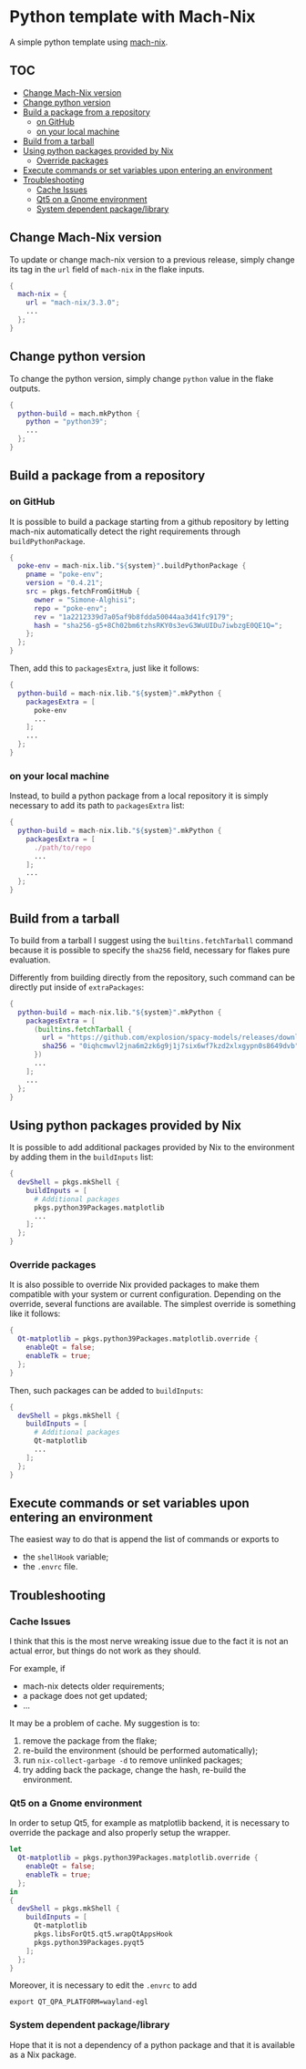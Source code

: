 <!-- omit in toc -->
# Python template with Mach-Nix

A simple python template using [mach-nix](https://github.com/DavHau/mach-nix).

<!-- omit in toc -->
## TOC

- [Change Mach-Nix version](#change-mach-nix-version)
- [Change python version](#change-python-version)
- [Build a package from a repository](#build-a-package-from-a-repository)
  - [on GitHub](#on-github)
  - [on your local machine](#on-your-local-machine)
- [Build from a tarball](#build-from-a-tarball)
- [Using python packages provided by Nix](#using-python-packages-provided-by-nix)
  - [Override packages](#override-packages)
- [Execute commands or set variables upon entering an environment](#execute-commands-or-set-variables-upon-entering-an-environment)
- [Troubleshooting](#troubleshooting)
  - [Cache Issues](#cache-issues)
  - [Qt5 on a Gnome environment](#qt5-on-a-gnome-environment)
  - [System dependent package/library](#system-dependent-packagelibrary)

## Change Mach-Nix version
To update or change mach-nix version to a previous release, simply change its tag in the `url` field of `mach-nix` in the flake inputs.

```nix
{
  mach-nix = {
    url = "mach-nix/3.3.0";
    ...
  };
}
```

## Change python version
To change the python version, simply change `python` value in the flake outputs.

```nix
{
  python-build = mach.mkPython {
    python = "python39";
    ...
  };
}
```

## Build a package from a repository
### on GitHub
It is possible to build a package starting from a github repository by letting mach-nix automatically detect the right requirements through `buildPythonPackage`.


```nix
{
  poke-env = mach-nix.lib."${system}".buildPythonPackage {
    pname = "poke-env";
    version = "0.4.21";
    src = pkgs.fetchFromGitHub {
      owner = "Simone-Alghisi";
      repo = "poke-env";
      rev = "1a2212339d7a05af9b8fdda50044aa3d41fc9179";
      hash = "sha256-g5+8Ch02bm6tzhsRKY0s3evG3WuUIDu7iwbzgE0QE1Q=";
    };
  };
}
```

Then, add this to `packagesExtra`, just like it follows:

```nix
{
  python-build = mach-nix.lib."${system}".mkPython {
    packagesExtra = [
      poke-env
      ...
    ];
    ...
  };
}
```

### on your local machine
Instead, to build a python package from a local repository it is simply necessary to add its path to `packagesExtra` list:

```nix
{
  python-build = mach-nix.lib."${system}".mkPython {
    packagesExtra = [
      ./path/to/repo
      ...
    ];
    ...
  };
}
```

## Build from a tarball
To build from a tarball I suggest using the `builtins.fetchTarball` command because it is possible to specify the `sha256` field, necessary for flakes pure evaluation.

Differently from building directly from the repository, such command can be directly put inside of `extraPackages`:

```nix
{
  python-build = mach-nix.lib."${system}".mkPython {
    packagesExtra = [
      (builtins.fetchTarball {
        url = "https://github.com/explosion/spacy-models/releases/download/en_core_web_sm-3.1.0/en_core_web_sm-3.1.0.tar.gz";
        sha256 = "0iqhcmwvl2jna6m2zk6g9j1j7six6wf7kzd2xlxgypn0s8649dvb";
      })
      ...
    ];
    ...
  };
}
```

## Using python packages provided by Nix
It is possible to add additional packages provided by Nix to the environment by adding them in the `buildInputs` list:

```nix
{
  devShell = pkgs.mkShell {
    buildInputs = [
      # Additional packages
      pkgs.python39Packages.matplotlib
      ...
    ];
  };
}
```

### Override packages
It is also possible to override Nix provided packages to make them compatible with your system or current configuration. Depending on the override, several functions are available. The simplest override is something like it follows:

```nix
{
  Qt-matplotlib = pkgs.python39Packages.matplotlib.override {
    enableQt = false;
    enableTk = true;
  }; 
}
```

Then, such packages can be added to `buildInputs`:

```nix
{
  devShell = pkgs.mkShell {
    buildInputs = [
      # Additional packages
      Qt-matplotlib
      ...
    ];
  };
}
```

## Execute commands or set variables upon entering an environment
The easiest way to do that is append the list of commands or exports to

- the `shellHook` variable;
- the `.envrc` file.

## Troubleshooting
### Cache Issues
I think that this is the most nerve wreaking issue due to the fact it is not an actual error, but things do not work as they should.

For example, if
- mach-nix detects older requirements;
- a package does not get updated;
- ...

It may be a problem of cache. My suggestion is to:

1. remove the package from the flake;
2. re-build the environment (should be performed automatically);
3. run `nix-collect-garbage -d` to remove unlinked packages;
4. try adding back the package, change the hash, re-build the environment.

### Qt5 on a Gnome environment
In order to setup Qt5, for example as matplotlib backend, it is necessary to override the package and also properly setup the wrapper.

```nix
let
  Qt-matplotlib = pkgs.python39Packages.matplotlib.override {
    enableQt = false;
    enableTk = true; 
  };
in
{
  devShell = pkgs.mkShell {
    buildInputs = [
      Qt-matplotlib
      pkgs.libsForQt5.qt5.wrapQtAppsHook
      pkgs.python39Packages.pyqt5
    ];
  };
}
```

Moreover, it is necessary to edit the `.envrc` to add

```shell
export QT_QPA_PLATFORM=wayland-egl
```

### System dependent package/library
Hope that it is not a dependency of a python package and that it is available as a Nix package.